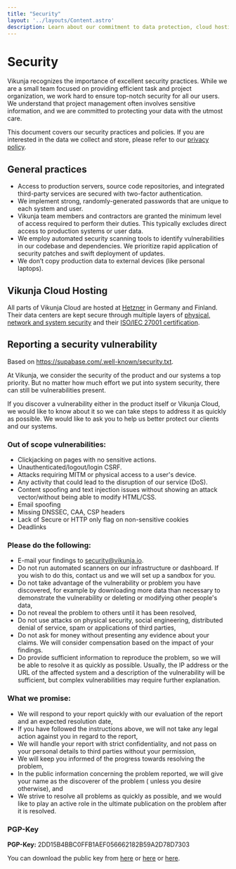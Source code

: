 ```yaml
---
title: "Security"
layout: '../layouts/Content.astro'
description: Learn about our commitment to data protection, cloud hosting, and how to report vulnerabilities.
---
```


# Security

Vikunja recognizes the importance of excellent security practices. While we are a small team focused on providing 
efficient task and project organization, we work hard to ensure top-notch security for all our users.
We understand that project management often involves sensitive information, and we are
committed to protecting your data with the utmost care.

This document covers our security practices and policies. If you are interested in the data we collect and store, please
refer to our [privacy policy](/privacy). 

## General practices

* Access to production servers, source code repositories, and integrated third-party services are secured with two-factor authentication.
* We implement strong, randomly-generated passwords that are unique to each system and user.
* Vikunja team members and contractors are granted the minimum level of access required to perform their duties. This typically excludes direct access to production systems or user data.
* We employ automated security scanning tools to identify vulnerabilities in our codebase and dependencies. We prioritize rapid application of security patches and swift deployment of updates.
* We don’t copy production data to external devices (like personal laptops).

## Vikunja Cloud Hosting

All parts of Vikunja Cloud are hosted at [Hetzner](https://hetzner.com) in Germany and Finland.
Their data centers are kept secure through multiple layers of [physical, network and system security](https://www.hetzner.com/assets/Uploads/downloads/Sicherheit-en.pdf)
and their [ISO/IEC 27001 certification](https://www.hetzner.com/unternehmen/zertifizierung).

## Reporting a security vulnerability

<span class="text-gray-500">
Based on <a class="!underline !text-gray-500" href="https://supabase.com/.well-known/security.txt">https://supabase.com/.well-known/security.txt</a>.
</span>

At Vikunja, we consider the security of the product and our systems a top priority. But no matter how much effort we put
into system security, there can still be vulnerabilities present.

If you discover a vulnerability either in the product itself or Vikunja Cloud, we would like to know about it so we can
take steps to address it as quickly as possible. We would like to ask you to help us better protect our clients and our
systems.

### Out of scope vulnerabilities:

- Clickjacking on pages with no sensitive actions.
- Unauthenticated/logout/login CSRF.
- Attacks requiring MITM or physical access to a user's device.
- Any activity that could lead to the disruption of our service (DoS).
- Content spoofing and text injection issues without showing an attack vector/without being able to modify HTML/CSS.
- Email spoofing
- Missing DNSSEC, CAA, CSP headers
- Lack of Secure or HTTP only flag on non-sensitive cookies
- Deadlinks

### Please do the following:

- E-mail your findings to security@vikunja.io.
- Do not run automated scanners on our infrastructure or dashboard. If you wish to do this, contact us and we will set
  up a sandbox for you.
- Do not take advantage of the vulnerability or problem you have discovered, for example by downloading more data than
  necessary to demonstrate the vulnerability or deleting or modifying other people's data,
- Do not reveal the problem to others until it has been resolved,
- Do not use attacks on physical security, social engineering, distributed denial of service, spam or applications of
  third parties,
- Do not ask for money without presenting any evidence about your claims. We will consider compensation based on the
  impact of your findings.
- Do provide sufficient information to reproduce the problem, so we will be able to resolve it as quickly as possible.
  Usually, the IP address or the URL of the affected system and a description of the vulnerability will be sufficient,
  but complex vulnerabilities may require further explanation.

### What we promise:

- We will respond to your report quickly with our evaluation of the report and an expected resolution date,
- If you have followed the instructions above, we will not take any legal action against you in regard to the report,
- We will handle your report with strict confidentiality, and not pass on your personal details to third parties without
  your permission,
- We will keep you informed of the progress towards resolving the problem,
- In the public information concerning the problem reported, we will give your name as the discoverer of the problem (
  unless you desire otherwise), and
- We strive to resolve all problems as quickly as possible, and we would like to play an active role in the ultimate
  publication on the problem after it is resolved.

### PGP-Key

**PGP-Key:** 2DD15B4BBC0FFB1AEF056662182B59A2D78D7303

You can download the public key from [here](/contact/security.pub)
or [here](https://kolaente.dev/vikunja/website/src/branch/main/public/contact/security.pub)
or [here](http://keyserver.ubuntu.com/pks/lookup?search=security%40vikunja.io&fingerprint=on&op=index).
